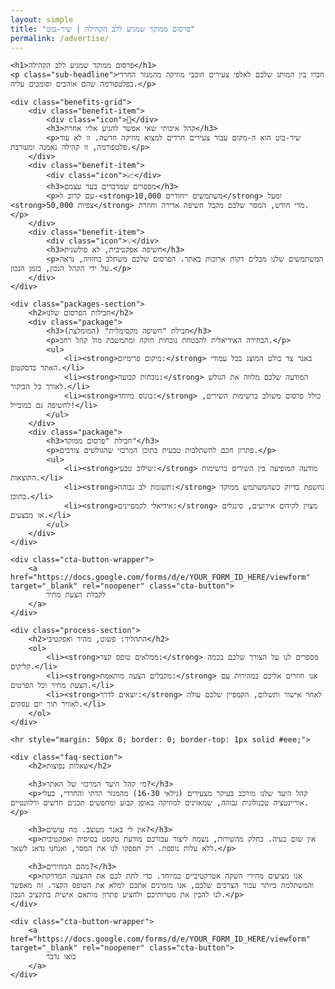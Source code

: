 ```yaml
---
layout: simple
title: "פרסום ממוקד שמגיע ללב הקהילה | שיר-בוט"
permalink: /advertise/
---
```


<style>
    .advertise-page h1, .advertise-page h2, .advertise-page h3 { text-align: center; color: #333; }
    .advertise-page h1 { font-size: 2.4em; margin-bottom: 15px; color: #5C3899; }
    .advertise-page .sub-headline { font-size: 1.3em; color: #555; text-align: center; max-width: 600px; margin: 0 auto 40px auto; }
    .benefits-grid { display: grid; grid-template-columns: repeat(auto-fit, minmax(250px, 1fr)); gap: 25px; margin: 50px 0; text-align: center; }
    .benefit-item { background: #fff; padding: 25px; border-radius: 8px; box-shadow: 0 2px 8px rgba(0,0,0,0.07); }
    .benefit-item .icon { font-size: 2.5em; color: var(--primary-color); margin-bottom: 15px; }
    .benefit-item h3 { font-size: 1.2em; color: var(--primary-hover); margin-bottom: 10px; }
    .packages-section { background: #f8f5fd; padding: 40px 20px; border-radius: 12px; margin: 40px 0; }
    .package { background: white; padding: 20px; border: 1px solid #e0e0e0; border-radius: 8px; margin-bottom: 15px; }
    .package h3 { text-align: right; }
    .package ul { list-style: none; padding-right: 0; }
    .package ul li::before { content: '✔'; color: #4CAF50; margin-left: 10px; }
    .process-section ol { list-style: none; padding-right: 0; counter-reset: step-counter; }
    .process-section li { counter-increment: step-counter; margin-bottom: 15px; font-size: 1.1em; }
    .process-section li::before { content: counter(step-counter); background: var(--primary-color); color: white; font-weight: bold; border-radius: 50%; width: 30px; height: 30px; display: inline-block; text-align: center; line-height: 30px; margin-left: 15px; }
    .cta-button-wrapper { text-align: center; margin: 40px 0; }
    .cta-button { background-color: #5C3899; color: white; padding: 15px 35px; font-size: 1.3em; font-weight: bold; text-decoration: none; border-radius: 8px; transition: background-color 0.2s, transform 0.2s; display: inline-block; }
    .cta-button:hover { background-color: #4a2d7d; transform: translateY(-2px); }
    .faq-section { margin-top: 50px; }
    .faq-section h3 { text-align: right; }
</style>

<div class="advertise-page">

    <h1>פרסום ממוקד שמגיע ללב הקהילה</h1>
    <p class="sub-headline">חברו בין המותג שלכם לאלפי צעירים חובבי מוזיקה מהמגזר החרדי בפלטפורמה שהם אוהבים וסומכים עליה.</p>

    <div class="benefits-grid">
        <div class="benefit-item">
            <div class="icon">🎯</div>
            <h3>קהל איכותי שאי אפשר להגיע אליו אחרת</h3>
            <p>שיר-בוט הוא ה-מקום עבור צעירים חרדים למצוא מוזיקה חדשה. זו לא עוד פלטפורמה, זו קהילה נאמנה ומעורבת.</p>
        </div>
        <div class="benefit-item">
            <div class="icon">📈</div>
            <h3>מספרים שמדברים בעד עצמם</h3>
            <p>עם קרוב ל-<strong>10,000 משתמשים ייחודיים</strong> ומעל <strong>50,000 צפיות</strong> מדי חודש, המסר שלכם מקבל חשיפה אדירה וחוזרת.</p>
        </div>
        <div class="benefit-item">
            <div class="icon">💡</div>
            <h3>חשיפה אפקטיבית, לא פולשנית</h3>
            <p>המשתמשים שלנו מבלים דקות ארוכות באתר. הפרסום שלכם משתלב בחוויה, נראה על ידי הקהל הנכון, בזמן הנכון.</p>
        </div>
    </div>

    <div class="packages-section">
        <h2>חבילות הפרסום שלנו</h2>
        <div class="package">
            <h3>חבילת "חשיפה מקסימלית" (המומלצת)</h3>
            <p>הבחירה האידיאלית להבטחת נוכחות חזקה ומתמשכת מול קהל רחב.</p>
            <ul>
                <li><strong>מיקום פרימיום:</strong> באנר צד בולט המוצג בכל עמודי האתר בדסקטופ.</li>
                <li><strong>נוכחות קבועה:</strong> המודעה שלכם מלווה את הגולש לאורך כל הביקור.</li>
                <li><strong>בונוס מיוחד:</strong> כולל פרסום משולב ברשימות השירים, לחשיפה גם במובייל!</li>
            </ul>
        </div>
        <div class="package">
            <h3>חבילת "פרסום ממוקד"</h3>
            <p>פתרון חכם להשתלבות טבעית בתוכן המרכזי שהגולשים צורכים.</p>
            <ul>
                <li><strong>שילוב טבעי:</strong> מודעה המופיעה בין השירים ברשימות התוצאות.</li>
                <li><strong>תשומת לב גבוהה:</strong> נחשפת בדיוק כשהמשתמש ממוקד בתוכן.</li>
                <li><strong>אידיאלי לקמפיינים:</strong> מצוין לקידום אירועים, סינגלים או מבצעים.</li>
            </ul>
        </div>
    </div>
    
    <div class="cta-button-wrapper">
        <a href="https://docs.google.com/forms/d/e/YOUR_FORM_ID_HERE/viewform" target="_blank" rel="noopener" class="cta-button">
            לקבלת הצעת מחיר
        </a>
    </div>

    <div class="process-section">
        <h2>התהליך: פשוט, מהיר ואפקטיבי</h2>
        <ol>
            <li><strong>ממלאים טופס קצר:</strong> מספרים לנו על הצורך שלכם בכמה קליקים.</li>
            <li><strong>מקבלים הצעה מותאמת:</strong> אנו חוזרים אליכם במהירות עם הצעת מחיר וכל הפרטים.</li>
            <li><strong>יוצאים לדרך:</strong> לאחר אישור ותשלום, הקמפיין שלכם עולה לאוויר תוך יום עסקים.</li>
        </ol>
    </div>

    <hr style="margin: 50px 0; border: 0; border-top: 1px solid #eee;">

    <div class="faq-section">
        <h2>שאלות נפוצות</h2>

        <h3>מי קהל היעד המרכזי של האתר?</h3>
        <p>קהל היעד שלנו מורכב בעיקר מצעירים (גילאי 16-30) מהמגזר הדתי והחרדי, בעלי אוריינטציה טכנולוגית גבוהה, שמאזינים למוזיקה באופן קבוע ומחפשים תכנים חדשים ורלוונטיים.</p>

        <h3>אין לי באנר מעוצב. מה עושים?</h3>
        <p>אין שום בעיה. כחלק מהשירות, נשמח ליצור עבורכם מודעת טקסט בסיסית ואפקטיבית ללא עלות נוספת. רק תספקו לנו את המסר, ואנחנו נדאג לשאר.</p>

        <h3>מהם המחירים?</h3>
        <p>אנו מציעים מחירי השקה אטרקטיביים במיוחד. כדי לתת לכם את ההצעה המדויקת והמשתלמת ביותר עבור הצרכים שלכם, אנו מזמינים אתכם למלא את הטופס הקצר. זה מאפשר לנו להבין את מטרותיכם ולהציע פתרון מותאם אישית בתקציב הנכון.</p>
    </div>

    <div class="cta-button-wrapper">
        <a href="https://docs.google.com/forms/d/e/YOUR_FORM_ID_HERE/viewform" target="_blank" rel="noopener" class="cta-button">
            בואו נדבר
        </a>
    </div>
</div>